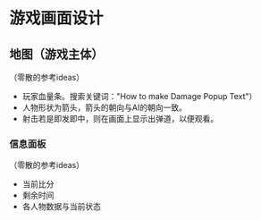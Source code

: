# 游戏画面设计

## 地图（游戏主体）

（零散的参考ideas）

- 玩家血量条。搜索关键词："How to make Damage Popup Text"）
- 人物形状为箭头，箭头的朝向与AI的朝向一致。
- 射击若是即发即中，则在画面上显示出弹道，以便观看。

### 信息面板

（零散的参考ideas）

- 当前比分
- 剩余时间
- 各人物数据与当前状态
